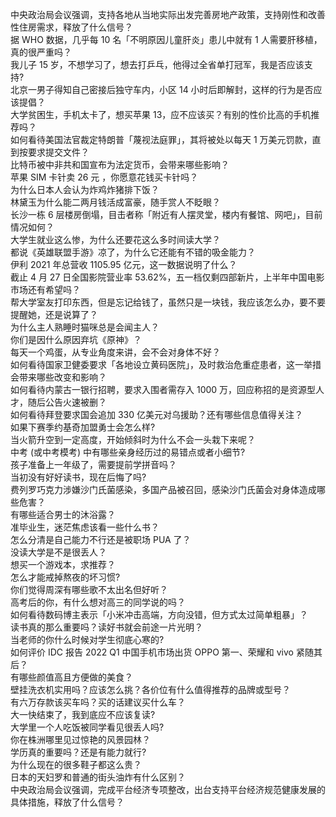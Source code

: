 中央政治局会议强调，支持各地从当地实际出发完善房地产政策，支持刚性和改善性住房需求，释放了什么信号？  
据 WHO 数据，几乎每 10 名「不明原因儿童肝炎」患儿中就有 1 人需要肝移植，真的很严重吗？  
我儿子 15 岁，不想学习了，想去打乒乓，他得过全省单打冠军，我是否应该支持?  
北京一男子得知自己密接后独守车内，小区 14 小时后即解封，这样的行为是否应该提倡？  
大学贫困生，手机太卡了，想买苹果 13，应不应该买？有别的性价比高的手机推荐吗？  
如何看待美国法官裁定特朗普「蔑视法庭罪」，其将被处以每天 1 万美元罚款，直到按要求提交文件？  
比特币被中非共和国宣布为法定货币，会带来哪些影响？  
苹果 SIM 卡针卖 26 元 ，你愿意花钱买卡针吗？  
为什么日本人会认为炸鸡炸猪排下饭？  
林黛玉为什么能二两月钱活成富豪，随手赏人不眨眼？  
长沙一栋 6 层楼房倒塌，目击者称「附近有人摆灵堂，楼内有餐馆、网吧」，目前情况如何？  
大学生就业这么惨，为什么还要花这么多时间读大学？  
都说《英雄联盟手游》凉了，为什么它还能有不错的吸金能力？  
伊利 2021 年总营收 1105.95 亿元，这一数据说明了什么？  
截止 4 月 27 日全国影院营业率 53.62%，五一档仅剩四部新片，上半年中国电影市场还有希望吗？  
帮大学室友打印东西，但是忘记给钱了，虽然只是一块钱，我应该怎么办，要不要提醒她，还是说算了？  
为什么主人熟睡时猫咪总是会闻主人？  
你们是因什么原因弃坑《原神》？  
每天一个鸡蛋，从专业角度来讲，会不会对身体不好？  
如何看待国家卫健委要求「各地设立黄码医院」，及时救治危重症患者，这一举措会带来哪些改变和影响？  
如何看待内蒙古一银行招聘，要求入围者需存入 1000 万，回应称招的是资源型人才，随后公告火速被删？  
如何看待拜登要求国会追加 330 亿美元对乌援助？还有哪些信息值得关注？  
如果下赛季约基奇加盟勇士会怎么样?  
当火箭升空到一定高度，开始倾斜时为什么不会一头栽下来呢？  
中考 (或中考模考) 中有哪些亲身经历过的易错点或者小细节?  
孩子准备上一年级了，需要提前学拼音吗？  
当初没有好好读书，现在后悔了吗?  
费列罗巧克力涉嫌沙门氏菌感染，多国产品被召回，感染沙门氏菌会对身体造成哪些危害？  
有哪些适合男士的沐浴露？  
准毕业生，迷茫焦虑该看一些什么书？  
怎么分清是自己能力不行还是被职场 PUA 了？  
没读大学是不是很丢人？  
想买一个游戏本，求推荐？  
怎么才能戒掉熬夜的坏习惯?  
你们觉得周深有哪些歌不太出名但好听？  
高考后的你，有什么想对高三的同学说的吗？  
如何看待数码博主表示「小米冲击高端，方向没错，但方式太过简单粗暴」？  
读书真的那么重要吗？读好书就会前途一片光明？  
当老师的你什么时候对学生彻底心寒的?  
如何评价 IDC 报告 2022 Q1 中国手机市场出货 OPPO 第一、荣耀和 vivo 紧随其后？  
有哪些颜值高且方便做的美食？  
壁挂洗衣机实用吗？应该怎么挑？各价位有什么值得推荐的品牌或型号？  
有六万存款该买车吗？买的话建议买什么车？  
大一快结束了，我到底应不应该复读?  
大学里一个人吃饭被同学看见很丢人吗?  
你在株洲哪里见过惊艳的风景园林？  
学历真的重要吗？还是有能力就行?  
为什么现在的很多鞋子都这么贵？  
日本的天妇罗和普通的街头油炸有什么区别？  
中央政治局会议强调，完成平台经济专项整改，出台支持平台经济规范健康发展的具体措施，释放了什么信号？  
